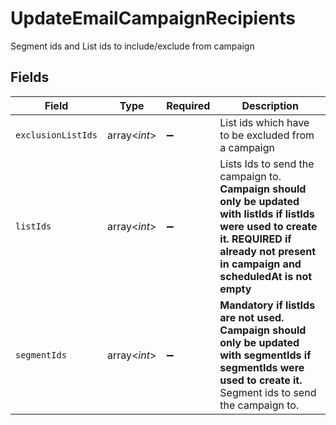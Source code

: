 # UpdateEmailCampaignRecipients

Segment ids and List ids to include/exclude from campaign


## Fields

| Field                                                                                                                                                                                            | Type                                                                                                                                                                                             | Required                                                                                                                                                                                         | Description                                                                                                                                                                                      |
| ------------------------------------------------------------------------------------------------------------------------------------------------------------------------------------------------ | ------------------------------------------------------------------------------------------------------------------------------------------------------------------------------------------------ | ------------------------------------------------------------------------------------------------------------------------------------------------------------------------------------------------ | ------------------------------------------------------------------------------------------------------------------------------------------------------------------------------------------------ |
| `exclusionListIds`                                                                                                                                                                               | array<*int*>                                                                                                                                                                                     | :heavy_minus_sign:                                                                                                                                                                               | List ids which have to be excluded from a campaign                                                                                                                                               |
| `listIds`                                                                                                                                                                                        | array<*int*>                                                                                                                                                                                     | :heavy_minus_sign:                                                                                                                                                                               | Lists Ids to send the campaign to. **Campaign should only be updated with listIds if listIds were used to create it. REQUIRED if already not present in campaign and scheduledAt is not empty**<br/> |
| `segmentIds`                                                                                                                                                                                     | array<*int*>                                                                                                                                                                                     | :heavy_minus_sign:                                                                                                                                                                               | **Mandatory if listIds are not used. Campaign should only be updated with segmentIds if segmentIds were used to create it.** Segment ids to send the campaign to.<br/>                           |